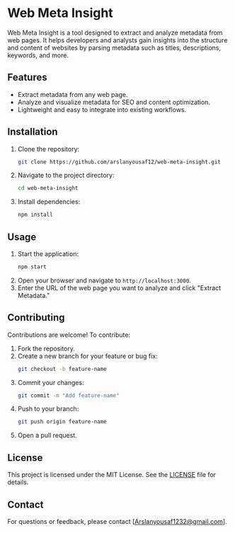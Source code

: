 # Web Meta Insight

Web Meta Insight is a tool designed to extract and analyze metadata from web pages. It helps developers and analysts gain insights into the structure and content of websites by parsing metadata such as titles, descriptions, keywords, and more.

## Features

- Extract metadata from any web page.
- Analyze and visualize metadata for SEO and content optimization.
- Lightweight and easy to integrate into existing workflows.

## Installation

1. Clone the repository:
   ```bash
   git clone https://github.com/arslanyousaf12/web-meta-insight.git
   ```
2. Navigate to the project directory:
   ```bash
   cd web-meta-insight
   ```
3. Install dependencies:
   ```bash
   npm install
   ```

## Usage

1. Start the application:
   ```bash
   npm start
   ```
2. Open your browser and navigate to `http://localhost:3000`.
3. Enter the URL of the web page you want to analyze and click "Extract Metadata."

## Contributing

Contributions are welcome! To contribute:

1. Fork the repository.
2. Create a new branch for your feature or bug fix:
   ```bash
   git checkout -b feature-name
   ```
3. Commit your changes:
   ```bash
   git commit -m "Add feature-name"
   ```
4. Push to your branch:
   ```bash
   git push origin feature-name
   ```
5. Open a pull request.

## License

This project is licensed under the MIT License. See the [LICENSE](LICENSE) file for details.

## Contact

For questions or feedback, please contact [Arslanyousaf1232@gmail.com].
